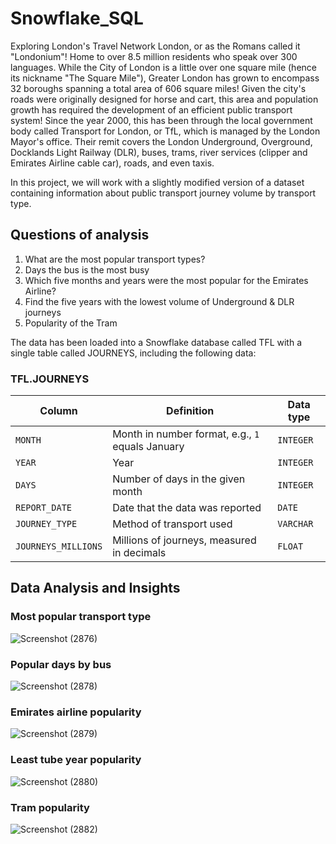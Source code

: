 # Snowflake_SQL
Exploring London's Travel Network
London, or as the Romans called it "Londonium"! Home to over 8.5 million residents who speak over 300 languages. While the City of London is a little over one square mile (hence its nickname "The Square Mile"), Greater London has grown to encompass 32 boroughs spanning a total area of 606 square miles!
Given the city's roads were originally designed for horse and cart, this area and population growth has required the development of an efficient public transport system! Since the year 2000, this has been through the local government body called Transport for London, or TfL, which is managed by the London Mayor's office. Their remit covers the London Underground, Overground, Docklands Light Railway (DLR), buses, trams, river services (clipper and Emirates Airline cable car), roads, and even taxis.

In this project, we will work with a slightly modified version of a dataset containing information about public transport journey volume by transport type.

## Questions of analysis
1. What are the most popular transport types?
2. Days the bus is the most busy
3. Which five months and years were the most popular for the Emirates Airline? 
4. Find the five years with the lowest volume of Underground & DLR journeys
5. Popularity of the Tram

The data has been loaded into a Snowflake database called TFL with a single table called JOURNEYS, including the following data:
### TFL.JOURNEYS

| Column | Definition | Data type |
|--------|------------|-----------|
| `MONTH`| Month in number format, e.g., `1` equals January | `INTEGER` |
| `YEAR` | Year | `INTEGER` |
| `DAYS` | Number of days in the given month | `INTEGER` |
| `REPORT_DATE` | Date that the data was reported | `DATE` |
| `JOURNEY_TYPE` | Method of transport used | `VARCHAR` |
| `JOURNEYS_MILLIONS` | Millions of journeys, measured in decimals | `FLOAT` |

## Data Analysis and Insights
### Most popular transport type
![Screenshot (2876)](https://github.com/user-attachments/assets/82dc6eb5-ab4c-44fb-aa09-ab19f29a77e0)

### Popular days by bus
![Screenshot (2878)](https://github.com/user-attachments/assets/2fcab6b4-cab9-4fe7-8209-0924368ec909)

### Emirates airline popularity
![Screenshot (2879)](https://github.com/user-attachments/assets/418c828c-4f47-4cbd-a68a-e23bc8dc9130)


### Least tube year popularity
![Screenshot (2880)](https://github.com/user-attachments/assets/02dc3220-52fa-4c41-a10d-874c6eba5d62)

### Tram popularity
![Screenshot (2882)](https://github.com/user-attachments/assets/fe2ace10-5f22-4000-b3fc-288eaf8e3718)
